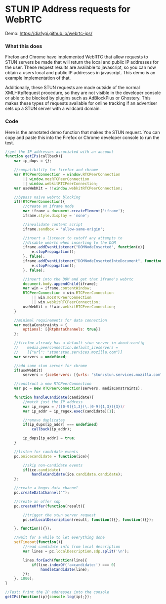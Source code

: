 # STUN IP Address requests for WebRTC

Demo: https://diafygi.github.io/webrtc-ips/

### What this does

Firefox and Chrome have implemented WebRTC that allow requests to STUN servers be made that will return the local and public IP addresses for the user. These request results are available to javascript, so you can now obtain a users local and public IP addresses in javascript. This demo is an example implementation of that.

Additionally, these STUN requests are made outside of the normal XMLHttpRequest procedure, so they are not visible in the developer console or able to be blocked by plugins such as AdBlockPlus or Ghostery. This makes these types of requests available for online tracking if an advertiser sets up a STUN server with a wildcard domain.

### Code

Here is the annotated demo function that makes the STUN request. You can copy and paste this into the Firefox or Chrome developer console to run the test.

```javascript
//get the IP addresses associated with an account
function getIPs(callback){
    var ip_dups = {};

    //compatibility for firefox and chrome
    var RTCPeerConnection = window.RTCPeerConnection
        || window.mozRTCPeerConnection
        || window.webkitRTCPeerConnection;
    var useWebKit = !!window.webkitRTCPeerConnection;

    //bypass naive webrtc blocking
    if(!RTCPeerConnection){
        //create an iframe node
        var iframe = document.createElement('iframe');
        iframe.style.display = 'none';

        //invalidate content script
        iframe.sandbox = 'allow-same-origin';

        //insert a listener to cutoff any attempts to
        //disable webrtc when inserting to the DOM
        iframe.addEventListener("DOMNodeInserted", function(e){
            e.stopPropagation();
        }, false);
        iframe.addEventListener("DOMNodeInsertedIntoDocument", function(e){
            e.stopPropagation();
        }, false);

        //insert into the DOM and get that iframe's webrtc
        document.body.appendChild(iframe);
        var win = iframe.contentWindow;
        RTCPeerConnection = win.RTCPeerConnection
            || win.mozRTCPeerConnection
            || win.webkitRTCPeerConnection;
        useWebKit = !!win.webkitRTCPeerConnection;
    }

    //minimal requirements for data connection
    var mediaConstraints = {
        optional: [{RtpDataChannels: true}]
    };

    //firefox already has a default stun server in about:config
    //    media.peerconnection.default_iceservers =
    //    [{"url": "stun:stun.services.mozilla.com"}]
    var servers = undefined;

    //add same stun server for chrome
    if(useWebKit)
        servers = {iceServers: [{urls: "stun:stun.services.mozilla.com"}]};

    //construct a new RTCPeerConnection
    var pc = new RTCPeerConnection(servers, mediaConstraints);

    function handleCandidate(candidate){
        //match just the IP address
        var ip_regex = /([0-9]{1,3}(\.[0-9]{1,3}){3})/
        var ip_addr = ip_regex.exec(candidate)[1];

        //remove duplicates
        if(ip_dups[ip_addr] === undefined)
            callback(ip_addr);

        ip_dups[ip_addr] = true;
    }

    //listen for candidate events
    pc.onicecandidate = function(ice){

        //skip non-candidate events
        if(ice.candidate)
            handleCandidate(ice.candidate.candidate);
    };

    //create a bogus data channel
    pc.createDataChannel("");

    //create an offer sdp
    pc.createOffer(function(result){

        //trigger the stun server request
        pc.setLocalDescription(result, function(){}, function(){});

    }, function(){});

    //wait for a while to let everything done
    setTimeout(function(){
        //read candidate info from local description
        var lines = pc.localDescription.sdp.split('\n');

        lines.forEach(function(line){
            if(line.indexOf('a=candidate:') === 0)
                handleCandidate(line);
        });
    }, 1000);
}

//Test: Print the IP addresses into the console
getIPs(function(ip){console.log(ip);});
```
